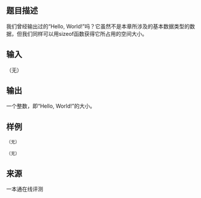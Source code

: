 ## 题目描述

我们曾经输出过的“Hello, World!”吗？它虽然不是本章所涉及的基本数据类型的数据，但我们同样可以用sizeof函数获得它所占用的空间大小。

## 输入

（无）

## 输出

一个整数，即“Hello, World!”的大小。

## 样例

```input1
（无）

```

```output1
（无）

```


 ## 来源

 一本通在线评测 